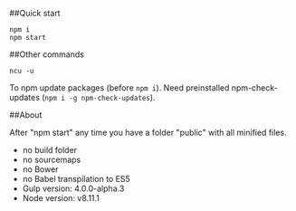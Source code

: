 ##Quick start

    npm i
    npm start
    
##Other commands

    ncu -u
    
To npm update packages (before ` npm i `). Need preinstalled npm-check-updates (` npm i -g npm-check-updates `).
    
##About

After "npm start" any time you have a folder "public" with all minified files.
* no build folder
* no sourcemaps
* no Bower
* no Babel transpilation to ES5
* Gulp version: 4.0.0-alpha.3
* Node version: v8.11.1


